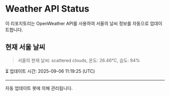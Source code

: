 
# Weather API Status

이 리포지토리는 OpenWeather API를 사용하여 서울의 날씨 정보를 자동으로 업데이트합니다.

## 현재 서울 날씨
> 서울의 현재 날씨: scattered clouds, 온도: 26.46°C, 습도: 94%

⏳ 업데이트 시간: 2025-09-06 11:19:25 (UTC)

---
자동 업데이트 봇에 의해 관리됩니다.
